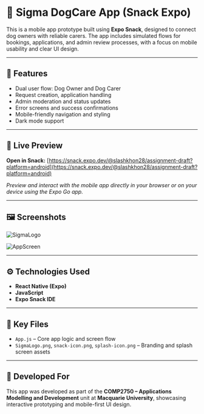 # 🐶 Sigma DogCare App (Snack Expo)

This is a mobile app prototype built using **Expo Snack**, designed to connect dog owners with reliable carers. The app includes simulated flows for bookings, applications, and admin review processes, with a focus on mobile usability and clear UI design.

---

## 🧩 Features

- Dual user flow: Dog Owner and Dog Carer
- Request creation, application handling
- Admin moderation and status updates
- Error screens and success confirmations
- Mobile-friendly navigation and styling
- Dark mode support

---

## 🔗 Live Preview

**Open in Snack:** [https://snack.expo.dev/@slashkhon28/assignment-draft?platform=android](https://snack.expo.dev/@slashkhon28/assignment-draft?platform=android)

*Preview and interact with the mobile app directly in your browser or on your device using the Expo Go app.*

---

## 🖼️ Screenshots

![SigmaLogo](https://github.com/user-attachments/assets/f88f325f-fc84-4948-b56e-1bc4a0f937cb)

![AppScreen](https://github.com/user-attachments/assets/8f145bbd-bc03-49c3-bb9a-1467e74b0738)

---

## ⚙️ Technologies Used

- **React Native (Expo)**
- **JavaScript**
- **Expo Snack IDE**

---

## 📁 Key Files

- `App.js` – Core app logic and screen flow
- `SigmaLogo.png`, `snack-icon.png`, `splash-icon.png` – Branding and splash screen assets

---

## 🏫 Developed For

This app was developed as part of the **COMP2750 – Applications Modelling and Development** unit at **Macquarie University**, showcasing interactive prototyping and mobile-first UI design.

